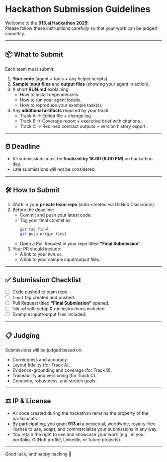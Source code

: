 # Hackathon Submission Guidelines

Welcome to the **913.ai Hackathon 2025**!  
Please follow these instructions carefully so that your work can be judged smoothly.

---

## 📦 What to Submit
Each team must submit:
1. **Your code** (agent + tools + any helper scripts).
2. **Sample input files** and **output files** (showing your agent in action).
3. A short **RUN.md** explaining:
   - How to install dependencies.
   - How to run your agent locally.
   - How to reproduce your example task(s).
4. Any **additional artifacts** required by your track:
   - Track A → Edited file + change log.  
   - Track B → Coverage report + executive brief with citations.  
   - Track C → Redlined contract outputs + version history export.  

---

## ⏰ Deadline
- All submissions must be **finalized by 18:00 (6:00 PM)** on hackathon day.  
- Late submissions will not be considered.

---

## 🛠 How to Submit
1. Work in your **private team repo** (auto-created via GitHub Classroom).  
2. Before the deadline:
   - Commit and push your latest code.
   - Tag your final commit as:
     ```bash
     git tag final
     git push origin final
     ```
   - Open a Pull Request in your repo titled **"Final Submission"**.
3. Your PR should include:
   - A link to your `RUN.md`.
   - A link to your sample input/output files.

---

## ✅ Submission Checklist
- [ ] Code pushed to team repo.  
- [ ] `final` tag created and pushed.  
- [ ] Pull Request titled **"Final Submission"** opened.  
- [ ] `RUN.md` with setup & run instructions included.  
- [ ] Example input/output files included.  

---

## 📋 Judging
Submissions will be judged based on:
- Correctness and accuracy.  
- Layout fidelity (for Track A).  
- Evidence-grounding and coverage (for Track B).  
- Traceability and versioning (for Track C).  
- Creativity, robustness, and stretch goals.  

---
## ⚖️ IP & License

- All code created during the hackathon remains the property of the participants.  
- By participating, you grant **913.ai** a perpetual, worldwide, royalty-free license to use, adapt, and commercialize your submissions in any way.  
- You retain the right to use and showcase your work (e.g., in your portfolio, GitHub profile, LinkedIn, or future projects).

---

Good luck, and happy hacking 🚀
